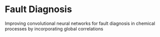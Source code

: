 # Fault Diagnosis
Improving convolutional neural networks for fault diagnosis in chemical processes by incorporating global correlations
